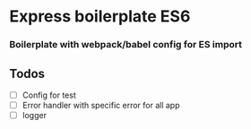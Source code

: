 # Express boilerplate ES6

### Boilerplate with webpack/babel config for ES import

## Todos
- [ ] Config for test
- [ ] Error handler with specific error for all app
- [ ] logger
